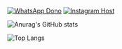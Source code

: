 
[![WhatsApp Dono](https://img.shields.io/badge/WhatsApp-25D366?style=for-the-badge&logo=whatsapp&logoColor=white)](https://wa.me/553399285117)
[![Instagram Host](https://img.shields.io/badge/Instagram-E4405F?style=for-the-badge&logo=instagram&logoColor=white)](https://wa.me/553399285117)

![Anurag's GitHub stats](https://github-readme-stats.vercel.app/api?username=floxcloud&show_icons=true&theme=radical&locale=pt-br)

![Top Langs](https://github-readme-stats.vercel.app/api/top-langs/?username=floxcloud&layout=donut&locale=pt-br)
